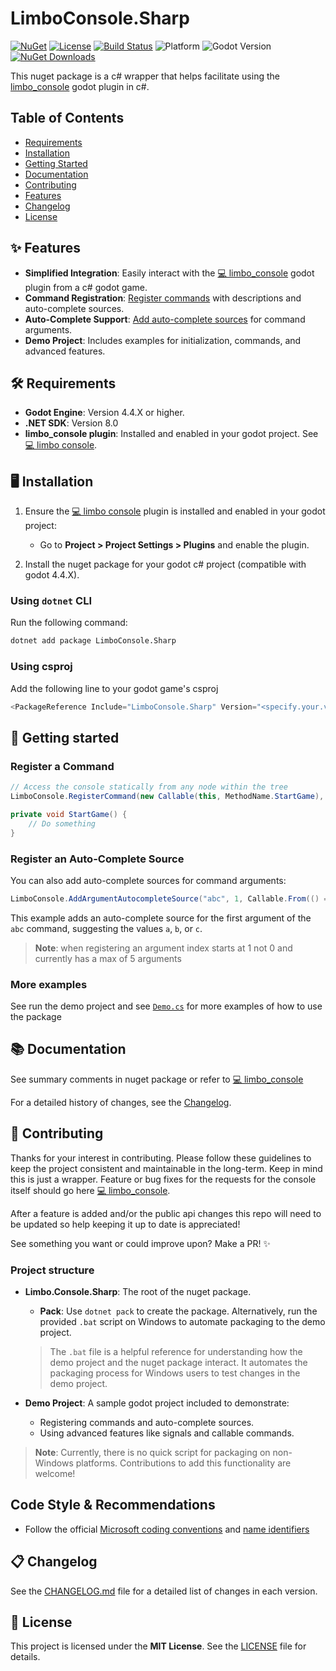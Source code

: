 # LimboConsole.Sharp

[![NuGet](https://img.shields.io/nuget/v/LimboConsole.Sharp.svg)](https://www.nuget.org/packages/LimboConsole.Sharp)
[![License](https://img.shields.io/badge/license-MIT-blue.svg)](LICENSE)
[![Build Status](https://github.com/RcubDev/limbo_console_sharp/actions/workflows/build-and-publish.yaml/badge.svg)](https://github.com/RcubDev/limbo_console_sharp/actions)
![Platform](https://img.shields.io/badge/platform-.NET-purple)
![Godot Version](https://img.shields.io/badge/Godot-4.4.X-yellow)
[![NuGet Downloads](https://img.shields.io/nuget/dt/LimboConsole.Sharp.svg)](https://www.nuget.org/packages/LimboConsole.Sharp)

This nuget package is a c# wrapper that helps facilitate using the [limbo_console](https://github.com/limbonaut/limbo_console) godot plugin in c#.

## Table of Contents

- [Requirements](#️-requirements)
- [Installation](#️-installation)
- [Getting Started](#-getting-started)
- [Documentation](#-documentation)
- [Contributing](#-contributing)
- [Features](#-features)
- [Changelog](#-changelog)
- [License](#-license)

## ✨ Features

- **Simplified Integration**: Easily interact with the [💻 limbo_console](https://github.com/limbonaut/limbo_console) godot plugin from a c# godot game.
- **Command Registration**: [Register commands](#register-a-command) with descriptions and auto-complete sources.
- **Auto-Complete Support**: [Add auto-complete sources](#register-an-auto-complete-source) for command arguments.
- **Demo Project**: Includes examples for initialization, commands, and advanced features.

## 🛠️ Requirements

- **Godot Engine**: Version 4.4.X or higher.
- **.NET SDK**: Version 8.0
- **limbo_console plugin**: Installed and enabled in your godot project. See [💻 limbo console](https://github.com/limbonaut/limbo_console).

## 🖥️ Installation

1. Ensure the [💻 limbo console](https://github.com/limbonaut/limbo_console) plugin is installed and enabled in your godot project:
   - Go to **Project > Project Settings > Plugins** and enable the plugin.

2. Install the nuget package for your godot c# project (compatible with godot 4.4.X).

### Using `dotnet` CLI

Run the following command:

```bash
dotnet add package LimboConsole.Sharp
```

### Using csproj

Add the following line to your godot game's csproj

```cs
<PackageReference Include="LimboConsole.Sharp" Version="<specify.your.version>" />
````

## 📝 Getting started

### Register a Command

```csharp
// Access the console statically from any node within the tree
LimboConsole.RegisterCommand(new Callable(this, MethodName.StartGame), "start_game", "Starts the game");

private void StartGame() {
    // Do something
}
```

### Register an Auto-Complete Source

You can also add auto-complete sources for command arguments:

```csharp
LimboConsole.AddArgumentAutocompleteSource("abc", 1, Callable.From(() => new string[] { "a", "b", "c" }));
```

This example adds an auto-complete source for the first argument of the `abc` command, suggesting the values `a`, `b`, or `c`.

> **Note**:  when registering an argument index starts at 1 not 0 and currently has a max of 5 arguments

### More examples

See run the demo project and see [`Demo.cs`](demo/Demo.cs) for more examples of how to use the package

## 📚 Documentation

See summary comments in nuget package or refer to [💻 limbo_console](https://github.com/limbonaut/limbo_console)

For a detailed history of changes, see the [Changelog](CHANGELOG.md).

## 🤝 Contributing

Thanks for your interest in contributing. Please follow these guidelines to keep the project consistent and maintainable in the long-term. Keep in mind this is just a wrapper. Feature or bug fixes for the requests for the console itself should go here [💻 limbo_console](https://github.com/limbonaut/limbo_console).

After a feature is added and/or the public api changes this repo will need to be updated so help keeping it up to date is appreciated!

See something you want or could improve upon? Make a PR! ✨

### Project structure

- **Limbo.Console.Sharp**: The root of the nuget package.
  - **Pack**: Use `dotnet pack` to create the package. Alternatively, run the provided `.bat` script on Windows to automate packaging to the demo project.

  > The `.bat` file is a helpful reference for understanding how the demo project and the nuget package interact. It automates the packaging process for Windows users to test changes in the demo project.

- **Demo Project**: A sample godot project included to demonstrate:
  - Registering commands and auto-complete sources.
  - Using advanced features like signals and callable commands.

> **Note**: Currently, there is no quick script for packaging on non-Windows platforms. Contributions to add this functionality are welcome!

## Code Style & Recommendations

- Follow the official [Microsoft coding conventions](https://learn.microsoft.com/en-us/dotnet/csharp/fundamentals/coding-style/coding-conventions) and [name identifiers](https://learn.microsoft.com/en-us/dotnet/csharp/fundamentals/coding-style/identifier-names)

## 📋 Changelog

See the [CHANGELOG.md](CHANGELOG.md) file for a detailed list of changes in each version.

## 📜 License

This project is licensed under the **MIT License**. See the [LICENSE](LICENSE) file for details.

